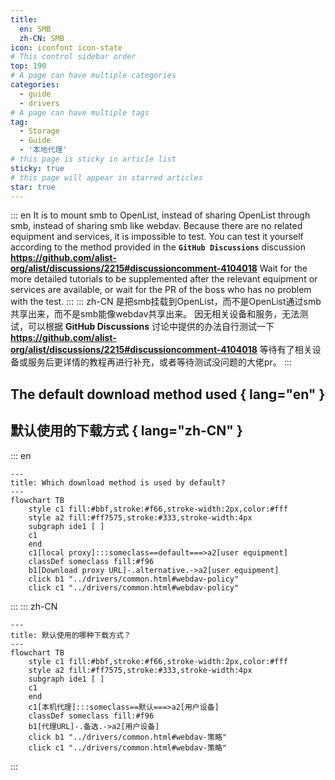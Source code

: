 ```yaml
---
title:
  en: SMB
  zh-CN: SMB
icon: iconfont icon-state
# This control sidebar order
top: 190
# A page can have multiple categories
categories:
  - guide
  - drivers
# A page can have multiple tags
tag:
  - Storage
  - Guide
  - '本地代理'
# this page is sticky in article list
sticky: true
# this page will appear in starred articles
star: true
---
```


::: en
It is to mount smb to OpenList, instead of sharing OpenList through smb, instead of sharing smb like webdav.
Because there are no related equipment and services, it is impossible to test. You can test it yourself according to the method provided in the **`GitHub Discussions`** discussion
**https://github.com/alist-org/alist/discussions/2215#discussioncomment-4104018**
Wait for the more detailed tutorials to be supplemented after the relevant equipment or services are available, or wait for the PR of the boss who has no problem with the test.
:::
::: zh-CN
是把smb挂载到OpenList，而不是OpenList通过smb共享出来，而不是smb能像webdav共享出来。
因无相关设备和服务，无法测试，可以根据 **GitHub Discussions** 讨论中提供的办法自行测试一下
**https://github.com/alist-org/alist/discussions/2215#discussioncomment-4104018**
等待有了相关设备或服务后更详情的教程再进行补充，或者等待测试没问题的大佬pr。
:::

## The default download method used { lang="en" }

## 默认使用的下载方式 { lang="zh-CN" }

::: en

```mermaid
---
title: Which download method is used by default?
---
flowchart TB
    style c1 fill:#bbf,stroke:#f66,stroke-width:2px,color:#fff
    style a2 fill:#ff7575,stroke:#333,stroke-width:4px
    subgraph ide1 [ ]
    c1
    end
    c1[local proxy]:::someclass==default===>a2[user equipment]
    classDef someclass fill:#f96
    b1[Download proxy URL]-.alternative.->a2[user equipment]
    click b1 "../drivers/common.html#webdav-policy"
    click c1 "../drivers/common.html#webdav-policy"
```

:::
::: zh-CN

```mermaid
---
title: 默认使用的哪种下载方式？
---
flowchart TB
    style c1 fill:#bbf,stroke:#f66,stroke-width:2px,color:#fff
    style a2 fill:#ff7575,stroke:#333,stroke-width:4px
    subgraph ide1 [ ]
    c1
    end
    c1[本机代理]:::someclass==默认===>a2[用户设备]
    classDef someclass fill:#f96
    b1[代理URL]-.备选.->a2[用户设备]
    click b1 "../drivers/common.html#webdav-策略"
    click c1 "../drivers/common.html#webdav-策略"
```

:::
